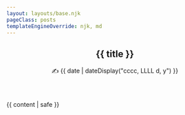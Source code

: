 ```yaml
---
layout: layouts/base.njk
pageClass: posts
templateEngineOverride: njk, md
---
```


<article class="post">
  <header class="header">
    <div class="skewed" aria-hidden="true"></div>
    <div class="header__content container">
      <h1>{{ title }}</h1>
      <p class="date">
        ✍️ <time datetime="{{ date }}">{{ date | dateDisplay("cccc, LLLL d, y") }}</time>
      </p>
    </div>
  </header>

  <div class="post__content">
    {{ content | safe }}
  </div>
</article>